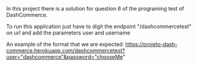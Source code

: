 In this project there is a solution for question 6 of the programing test of DashCommerce.

To run this application just have to digit the endpoint "/dashcommercetest" on url and add the parameters user and username 

An example of the format that we are expected:
https://projeto-dash-commerce.herokuapp.com/dashcommercetest?user="dashcommerce"&password="chooseMe"

